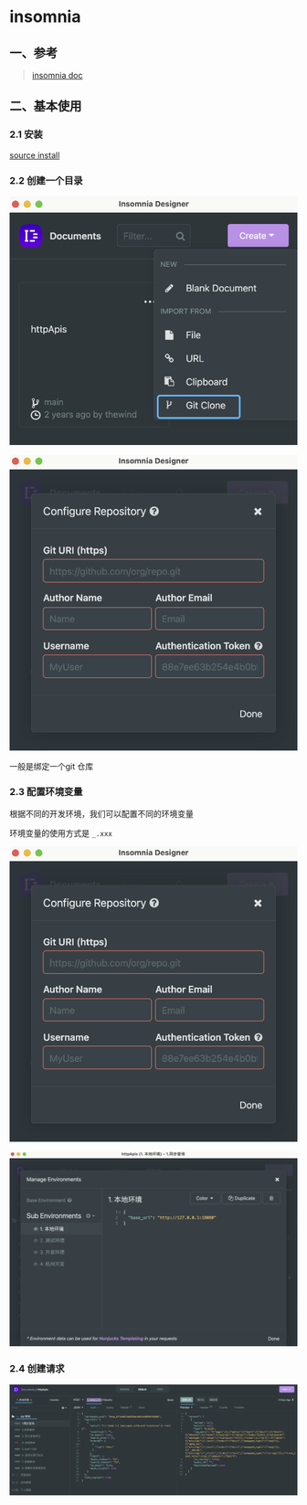 # insomnia


## 一、参考

> [insomnia doc](https://docs.insomnia.rest/insomnia/get-started)

## 二、基本使用

### 2.1 安装

[source install](https://docs.insomnia.rest/insomnia/install)

### 2.2 创建一个目录

![create-doc](https://github.com/Kua-Fu/blog-book-images/blob/main/basic/insomnia/create-doc.png?raw=true)

![git](https://github.com/Kua-Fu/blog-book-images/blob/main/basic/insomnia/git.png?raw=true)

一般是绑定一个git 仓库

### 2.3 配置环境变量

根据不同的开发环境，我们可以配置不同的环境变量

环境变量的使用方式是 `_.xxx`

![manage-env](https://github.com/Kua-Fu/blog-book-images/blob/main/basic/insomnia/git.png?raw=true)

![local-env](https://github.com/Kua-Fu/blog-book-images/blob/main/basic/insomnia/local-env.png?raw=true)

### 2.4 创建请求

![req](https://github.com/Kua-Fu/blog-book-images/blob/main/basic/insomnia/req.png?raw=true)
